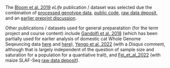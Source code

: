 The [Bloom et al. 2019](https://elifesciences.org/articles/49212) *eLife* publication / dataset was selected due the combination of [processed genotype data](https://www.dropbox.com/scl/fo/o764opdwcly2cpo061sqc/ACQBKlJPPzo2VS4Marwcr2o?rlkey=y01ub37eysvj0kb6df1dj2swh&e=1&dl=0), [public code](https://github.com/joshsbloom/yeast-16-parents), [raw data deposit](https://www.ncbi.nlm.nih.gov/bioproject/PRJNA549760/), and an [earlier preprint discussion](http://disq.us/p/216tpbo).

Other publications / datasets used for general preparatation (for the term project and course content) include [Gandolfi et al. 2018](https://www.nature.com/articles/s41598-018-25438-0) (which has been partially used for earlier analysis of domestic cat Whole Genome Seqeuncing data [here](https://github.com/cwarden45/Bastu_Cat_Genome) and [here](https://github.com/cwarden45/MissYvonne_Cat_Genome)), [Yengo et al. 2022](https://www.nature.com/articles/s41586-022-05275-y) (with a *Disqus* comment, although that is largely independent of the question of sample size and saturation for a population for a quantiative trait), and [Fei_et_al_2022](https://bmcplantbiol.biomedcentral.com/articles/10.1186/s12870-022-03470-7) (with maize SLAF-Seq [raw data deposit](https://www.ncbi.nlm.nih.gov/sra/?term=PRJNA778629)).
